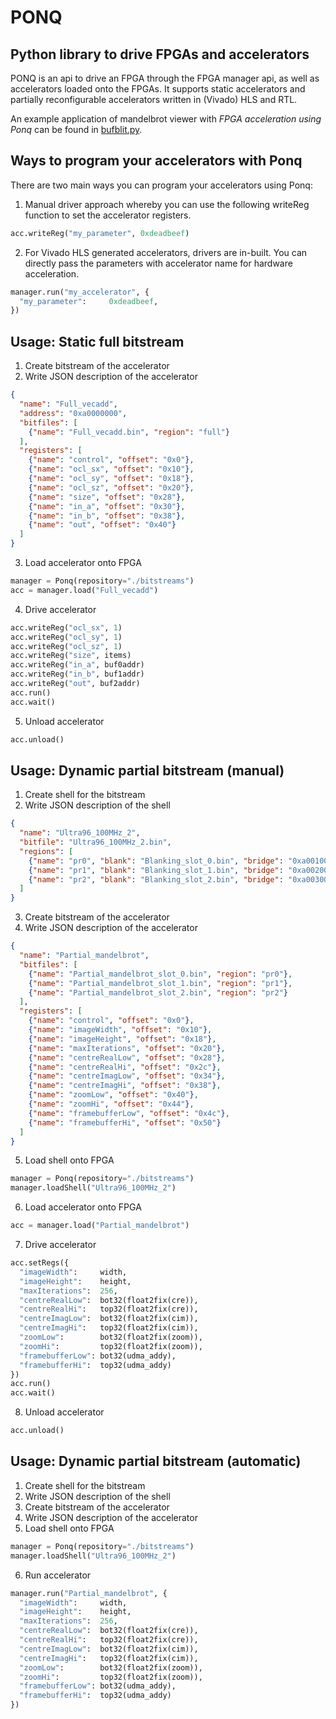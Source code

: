 # PONQ

## Python library to drive FPGAs and accelerators
PONQ is an api to drive an FPGA through the FPGA manager api, as well as accelerators loaded onto the FPGAs. 
It supports static accelerators and partially reconfigurable accelerators written in (Vivado) HLS and RTL. 

An example application of mandelbrot viewer with *FPGA acceleration using Ponq* can be found in [bufblit.py](./bufblit.py).

## Ways to program your accelerators with Ponq

There are two main ways you can program your accelerators using Ponq:
1. Manual driver approach whereby you can use the following writeReg function to set the accelerator registers.
```Python
acc.writeReg("my_parameter", 0xdeadbeef)
```
2. For Vivado HLS generated accelerators, drivers are in-built. You can directly pass the parameters with accelerator name for hardware acceleration. 

```Python
manager.run("my_accelerator", {
  "my_parameter":     0xdeadbeef,
})
```

## Usage: Static full bitstream
1. Create bitstream of the accelerator
2. Write JSON description of the accelerator
```JSON
{
  "name": "Full_vecadd",
  "address": "0xa0000000",
  "bitfiles": [
    {"name": "Full_vecadd.bin", "region": "full"}
  ],
  "registers": [
    {"name": "control", "offset": "0x0"},
    {"name": "ocl_sx", "offset": "0x10"},
    {"name": "ocl_sy", "offset": "0x18"},
    {"name": "ocl_sz", "offset": "0x20"},
    {"name": "size", "offset": "0x28"},
    {"name": "in_a", "offset": "0x30"},
    {"name": "in_b", "offset": "0x38"},
    {"name": "out", "offset": "0x40"}
  ]
}
```
3. Load accelerator onto FPGA
```Python
manager = Ponq(repository="./bitstreams")
acc = manager.load("Full_vecadd")
```
4. Drive accelerator
```Python
acc.writeReg("ocl_sx", 1)
acc.writeReg("ocl_sy", 1)
acc.writeReg("ocl_sz", 1)
acc.writeReg("size", items)
acc.writeReg("in_a", buf0addr)
acc.writeReg("in_b", buf1addr)
acc.writeReg("out", buf2addr)
acc.run()
acc.wait()
```
5. Unload accelerator
```Python
acc.unload()
```

## Usage: Dynamic partial bitstream (manual)
1. Create shell for the bitstream
2. Write JSON description of the shell
```JSON
{
  "name": "Ultra96_100MHz_2",
  "bitfile": "Ultra96_100MHz_2.bin",
  "regions": [
    {"name": "pr0", "blank": "Blanking_slot_0.bin", "bridge": "0xa0010000", "addr": "0xa0000000"},
    {"name": "pr1", "blank": "Blanking_slot_1.bin", "bridge": "0xa0020000", "addr": "0xa0001000"},
    {"name": "pr2", "blank": "Blanking_slot_2.bin", "bridge": "0xa0030000", "addr": "0xa0002000"}
  ]
}
```
3. Create bitstream of the accelerator
4. Write JSON description of the accelerator
```JSON
{
  "name": "Partial_mandelbrot",
  "bitfiles": [
    {"name": "Partial_mandelbrot_slot_0.bin", "region": "pr0"},
    {"name": "Partial_mandelbrot_slot_1.bin", "region": "pr1"},
    {"name": "Partial_mandelbrot_slot_2.bin", "region": "pr2"}
  ],
  "registers": [
    {"name": "control", "offset": "0x0"},
    {"name": "imageWidth", "offset": "0x10"},
    {"name": "imageHeight", "offset": "0x18"},
    {"name": "maxIterations", "offset": "0x20"},
    {"name": "centreRealLow", "offset": "0x28"},
    {"name": "centreRealHi", "offset": "0x2c"},
    {"name": "centreImagLow", "offset": "0x34"},
    {"name": "centreImagHi", "offset": "0x38"},
    {"name": "zoomLow", "offset": "0x40"},
    {"name": "zoomHi", "offset": "0x44"},
    {"name": "framebufferLow", "offset": "0x4c"},
    {"name": "framebufferHi", "offset": "0x50"}
  ]
}
```
5. Load shell onto FPGA
```Python
manager = Ponq(repository="./bitstreams")
manager.loadShell("Ultra96_100MHz_2")
```
6. Load accelerator onto FPGA
```Python
acc = manager.load("Partial_mandelbrot")
```
7. Drive accelerator
```Python
acc.setRegs({
  "imageWidth":     width,
  "imageHeight":    height,
  "maxIterations":  256,
  "centreRealLow":  bot32(float2fix(cre)),
  "centreRealHi":   top32(float2fix(cre)),
  "centreImagLow":  bot32(float2fix(cim)),
  "centreImagHi":   top32(float2fix(cim)),
  "zoomLow":        bot32(float2fix(zoom)),
  "zoomHi":         top32(float2fix(zoom)),
  "framebufferLow": bot32(udma_addy),
  "framebufferHi":  top32(udma_addy)
})
acc.run()
acc.wait()
```
8. Unload accelerator
```Python
acc.unload()
```

## Usage: Dynamic partial bitstream (automatic)
1. Create shell for the bitstream
2. Write JSON description of the shell
3. Create bitstream of the accelerator
4. Write JSON description of the accelerator
5. Load shell onto FPGA
```Python
manager = Ponq(repository="./bitstreams")
manager.loadShell("Ultra96_100MHz_2")
```
6. Run accelerator
```Python
manager.run("Partial_mandelbrot", {
  "imageWidth":     width,
  "imageHeight":    height,
  "maxIterations":  256,
  "centreRealLow":  bot32(float2fix(cre)),
  "centreRealHi":   top32(float2fix(cre)),
  "centreImagLow":  bot32(float2fix(cim)),
  "centreImagHi":   top32(float2fix(cim)),
  "zoomLow":        bot32(float2fix(zoom)),
  "zoomHi":         top32(float2fix(zoom)),
  "framebufferLow": bot32(udma_addy),
  "framebufferHi":  top32(udma_addy)
})
```
